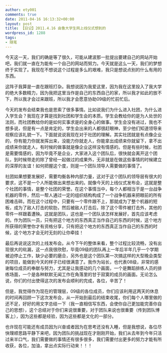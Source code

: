 ```yaml
---
author: ety001
comments: true
date: 2011-04-16 16:13:32+00:00
layout: post
title: 【日记】2011.4.16 由鲁大学生网上线仪式想到的
wordpress_id: 1288
tags:
- 随笔
---
```


今天这一天，我们的确是等了很久，可能从建波那一批提出要建自己的网站开始吧，我们就一直在为能有一个自己的网站而努力。今天就是这么一天，我们的梦想终于实现了。我现在不想说这个过程是多么的艰难，我只是想说点别的什么有用的东西。

这阵子我算是一直在跟班打杂。我想说因为我爱这里，因为我在这里投入了我大学的绝大多数精力，因为我把这里当作是自己的东西自己的家，所以我才如此的放不下，所以我才会过来跟班，所以我才会愿意协助09级的忙前忙后。

今天的发布会结束我也是思索了很多事情。比如说我们为什么进入社团，为什么进入学生会？我现在才算是找到社团和学生会的本质。学生会教给你的是为人处世的法则，而社团教给你的是如何实事求是的全身心的做事。学生会没有进过，我也不想多说，但是有一点是肯定的，学生会出来的人都很赶眼神，至少他们知道领导来视察应该礼貌一下。下面就说说我现在对于社团的理解。其实社团就是有点像企业的，你有能力你就发挥出来，没能力你就走人，你能拿出成绩来你就留下，拿不出成绩来你就走人，有时候的做事就是像企业这样没有情感的。但是有些时候，社团是需要情感的，因为毕竟不是企业，大家进入这个团队后，很快就会离开这个团队，到时候带走的除了曾经一起做过的成果外，无非就是在做这些事情的时候建立的深厚的友谊！如何把握这个度，则是一个团队领导人需要做的事情了。

社团如果想要发展好，需要均衡各种内部力量，这对于这个团队的领导层有很大的要求，这不是一个人所能做出来想出来的。就像今天的上线仪式发布会，这就是整个社团的事情，是整个社团的荣誉。在这个事情当中，每个人都相当于是一台战争机器的零件，然后一帮人通过一定的组织结构构成了一个战争机器来把眼前的所有困难击碎。而在这个过程中，只要有一个零件跟不上，那就成为了整个机器的短板，成为了敌人打击的软肋，然后被敌人打击后，除了这个零件被打击外，其他的零件一样跟着遭殃。这就是团队，这也是一个团队该怎样发展好，首先应该考虑的。作为团队一员，只有把这个地方的东西真正当作自己的东西的时候，这个地方所获得的荣誉你才有资格分享，只有把这个地方的东西真正当作自己的东西的时候，这个地方才会无时无刻的让你牵挂！

最后再说说这次的上线发布会。从今下午的整体来看，整个过程比较流畅，没有出现很大的纰漏，这一点我很欣慰，毕竟09级的团队再上一年后半年几乎一个学期被迫停止工作，缺少必要的磨合，另外也是这个团队第一次搞这样的大型晚会类型的项目，能做到今天的样子已经很满意了。我作为站长，也代表08级，非常的感谢每位成员的奉献与努力，尤其是让我感动的几个画面，一个是舞蹈排练人员的排练场面，一个是各种默默无闻工作在角落里的甘于寂寞的成员的画面。无论怎么说，你们的付出使得这次的发布会顺利的完成，各位，辛苦了！

但是，我觉得作为现在的管理层，09级的各位成员，你们应该利用这两天的休息的时间再回顾一下这次发布会，从一开始到最后的结束收尾，你们每个人哪里做的还不足，好好的用文字总结一下（我一直相信写东西，会使你自己更加能完善你自己的思想），这个总结对于你们来说很重要，对于团队来说也很重要（传到团队博客上），因为这些都是经验，因为这些都是文化的一部分。

也许现在可能还有成员因为兴奋或者因为在思考还没有入睡，但是我想说，各位尽快理顺思路平静下来吧，因为团队的挑战现在才刚刚开始，我们从去年到今年只活过来半口气，我们需要做的事情还有很多很多，我们需要付出更多的努力才能有所收获，各位，加油，拿出点实际行动来！！！
